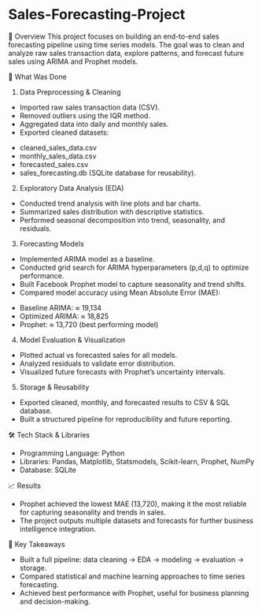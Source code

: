 # Sales-Forecasting-Project

📌 Overview
This project focuses on building an end-to-end sales forecasting pipeline using time series models. The goal was to clean and analyze raw sales transaction data, explore patterns, and forecast future sales using ARIMA and Prophet models.

🔎 What Was Done
1. Data Preprocessing & Cleaning
* Imported raw sales transaction data (CSV).
* Removed outliers using the IQR method.
* Aggregated data into daily and monthly sales.
* Exported cleaned datasets:
- cleaned_sales_data.csv
- monthly_sales_data.csv
- forecasted_sales.csv
- sales_forecasting.db (SQLite database for reusability).

2. Exploratory Data Analysis (EDA)
* Conducted trend analysis with line plots and bar charts.
* Summarized sales distribution with descriptive statistics.
* Performed seasonal decomposition into trend, seasonality, and residuals.

3. Forecasting Models
* Implemented ARIMA model as a baseline.
* Conducted grid search for ARIMA hyperparameters (p,d,q) to optimize performance.
* Built Facebook Prophet model to capture seasonality and trend shifts.
* Compared model accuracy using Mean Absolute Error (MAE):
- Baseline ARIMA: ≈ 19,134
- Optimized ARIMA: ≈ 18,825
- Prophet: ≈ 13,720 (best performing model)

4. Model Evaluation & Visualization
* Plotted actual vs forecasted sales for all models.
* Analyzed residuals to validate error distribution.
* Visualized future forecasts with Prophet’s uncertainty intervals.

5. Storage & Reusability
* Exported cleaned, monthly, and forecasted results to CSV & SQL database.
* Built a structured pipeline for reproducibility and future reporting.

🛠️ Tech Stack & Libraries
* Programming Language: Python
* Libraries: Pandas, Matplotlib, Statsmodels, Scikit-learn, Prophet, NumPy
* Database: SQLite

📈 Results
* Prophet achieved the lowest MAE (13,720), making it the most reliable for capturing seasonality and trends in sales.
* The project outputs multiple datasets and forecasts for further business intelligence integration.

📌 Key Takeaways
* Built a full pipeline: data cleaning → EDA → modeling → evaluation → storage.
* Compared statistical and machine learning approaches to time series forecasting.
* Achieved best performance with Prophet, useful for business planning and decision-making.
